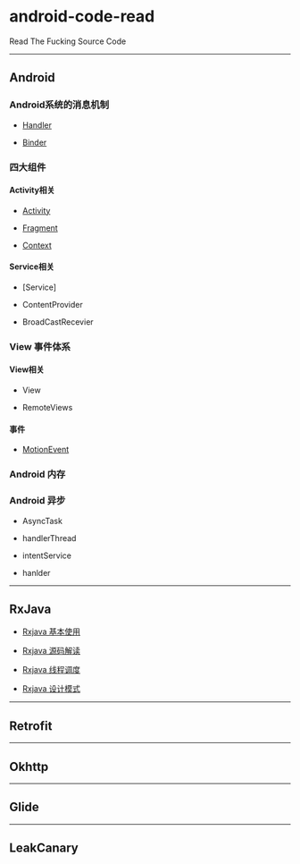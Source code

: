 # android-code-read

Read The Fucking Source Code

----------------------------------------------
## Android

### Android系统的消息机制

* [Handler](https://github.com/xianfeng92/android-code-read/blob/master/notes/android/Handler%E5%88%86%E6%9E%90.md)

* [Binder](https://github.com/xianfeng92/android-code-read/blob/master/notes/android/AIDL%E5%88%86%E6%9E%90.md)

### 四大组件

#### Activity相关

* [Activity](https://github.com/xianfeng92/android-code-read/blob/master/notes/android/Activty%E5%90%AF%E5%8A%A8.md)

* [Fragment](https://github.com/xianfeng92/android-code-read/blob/master/notes/android/Fragment%E6%BA%90%E7%A0%81%E5%88%86%E6%9E%90.md)

* [Context](https://github.com/xianfeng92/android-code-read/blob/master/notes/android/Context.md)

#### Service相关

* [Service]

* ContentProvider

* BroadCastRecevier

### View 事件体系

#### View相关

*  View

* RemoteViews

#### 事件

* [MotionEvent](https://github.com/xianfeng92/android-code-read/blob/master/notes/android/Andoird_view_event.md)

### Android 内存

### Android 异步

* AsyncTask

* handlerThread

* intentService

* hanlder

------------------------------------------

## RxJava

* [Rxjava 基本使用](https://github.com/xianfeng92/android-code-read/blob/master/notes/Rxjava/Rxjava.md)

* [Rxjava 源码解读](https://github.com/xianfeng92/android-code-read/blob/master/notes/Rxjava/Rxjava_Code.md)

* [Rxjava 线程调度](https://github.com/xianfeng92/android-code-read/blob/master/notes/Rxjava/Rxjava_Scheduler.md)

* [Rxjava 设计模式](https://github.com/xianfeng92/android-code-read/blob/master/notes/Rxjava/Rxjava_design.md)

-----------------------------------------

## Retrofit

--------------------------------------

## Okhttp

----------------------------------------

## Glide

-----------------------------------------

## LeakCanary






